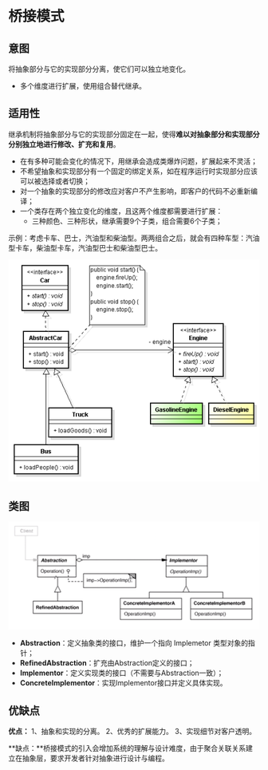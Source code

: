 # 桥接模式

## 意图

将抽象部分与它的实现部分分离，使它们可以独立地变化。

- 多个维度进行扩展，使用组合替代继承。

## 适用性

继承机制将抽象部分与它的实现部分固定在一起，使得**难以对抽象部分和实现部分分别独立地进行修改、扩充和复用**。

- 在有多种可能会变化的情况下，用继承会造成类爆炸问题，扩展起来不灵活；
- 不希望抽象和实现部分有一个固定的绑定关系，如在程序运行时实现部分应该可以被选择或者切换；
- 对一个抽象的实现部分的修改应对客户不产生影响，即客户的代码不必重新编译；
- 一个类存在两个独立变化的维度，且这两个维度都需要进行扩展：
  - 三种颜色、三种形状，继承需要9个子类，组合需要6个子类；



示例：考虑卡车、巴士，汽油型和柴油型。两两组合之后，就会有四种车型：汽油型卡车，柴油型卡车，汽油型巴士和柴油型巴士。

![汽车事例](.pics/bridge/bridge_car.png)

## 类图

<img src=".pics/bridge/bridget.png" alt="img" style="zoom: 67%;" />

- **Abstraction**：定义抽象类的接口，维护一个指向 Implemetor 类型对象的指针；
- **RefinedAbstraction**：扩充由Abstraction定义的接口；
- **Implementor**：定义实现类的接口（不需要与Abstraction一致）；
- **ConcreteImplementor**：实现Implementor接口并定义具体实现。



## 优缺点

**优点：** 1、抽象和实现的分离。 2、优秀的扩展能力。 3、实现细节对客户透明。

**缺点：**桥接模式的引入会增加系统的理解与设计难度，由于聚合关联关系建立在抽象层，要求开发者针对抽象进行设计与编程。